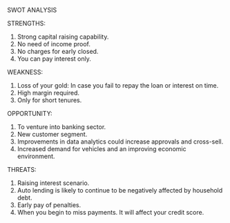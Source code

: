   
  SWOT ANALYSIS

STRENGTHS:

1. Strong capital raising capability.
2. No need of income proof.
3. No charges for early closed.
4. You can pay interest only.

WEAKNESS:

1. Loss of your gold: In case you fail to repay the loan or interest on time.
2. High margin required.
3. Only for short tenures.

OPPORTUNITY:
1. To venture into banking sector.
2. New customer segment.
3. Improvements in data analytics could increase approvals and cross-sell.
4. Increased demand for vehicles and an improving economic environment.	

THREATS:
1. Raising interest scenario.
2. Auto lending is likely to continue to be negatively affected by household debt.
3. Early pay of penalties.
4. When you begin to miss payments. It will affect your credit score.
